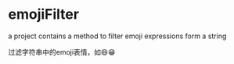 # emojiFilter
a project contains a method to filter emoji expressions form a string

过滤字符串中的emoji表情，如😄😁
